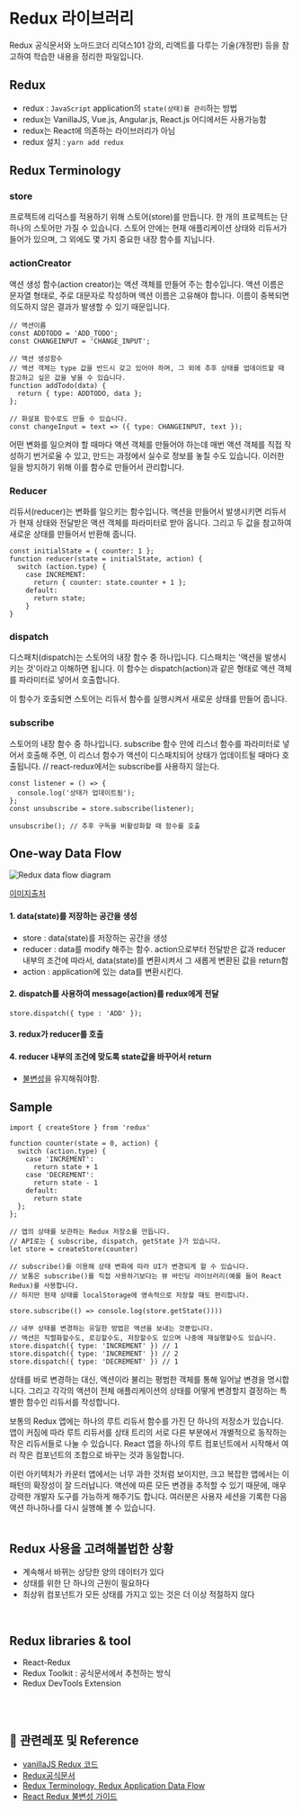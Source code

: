 # Redux 라이브러리

Redux 공식문서와 노마드코더 리덕스101 강의, 리액트를 다루는 기술(개정판) 등을 참고하여 학습한 내용을 정리한 파일입니다. <br/>

## Redux

- redux : `JavaScript` application의 `state(상태)를 관리`하는 방법
- redux는 VanillaJS, Vue.js, Angular.js, React.js 어디에서든 사용가능함
- redux는 React에 의존하는 라이브러리가 아님
- redux 설치 : `yarn add redux`

## Redux Terminology

### store

프로젝트에 리덕스를 적용하기 위해 스토어(store)를 만듭니다. 한 개의 프로젝트는 단 하나의 스토어만 가질 수 있습니다. 스토어 안에는 현재 애플리케이션 상태와 리듀서가 들어가 있으며, 그 외에도 몇 가지 중요한 내장 함수를 지닙니다.

### actionCreator

액션 생성 함수(action creator)는 액션 객체를 만들어 주는 함수입니다.
액션 이름은 문자열 형태로, 주로 대문자로 작성하며 액션 이름은 고유해야 합니다. 이름이 중복되면 의도하지 않은 결과가 발생할 수 있기 때문입니다.

```
// 액션이름
const ADDTODO = 'ADD_TODO';
const CHANGEINPUT = 'CHANGE_INPUT';

// 액션 생성함수
// 액션 객체는 type 값을 반드시 갖고 있어야 하며, 그 외에 추후 상태를 업데이트할 때 참고하고 싶은 값을 넣을 수 있습니다.
function addTodo(data) {
  return { type: ADDTODO, data };
};

// 화살표 함수로도 만들 수 있습니다.
const changeInput = text => ({ type: CHANGEINPUT, text });
```

어떤 변화를 일으켜야 할 때마다 액션 객체를 만들어야 하는데 매번 액션 객체를 직접 작성하기 번거로울 수 있고, 만드는 과정에서 실수로 정보를 놓칠 수도 있습니다. 이러한 일을 방지하기 위해 이를 함수로 만들어서 관리합니다.

### Reducer

리듀서(reducer)는 변화를 일으키는 함수입니다. 액션을 만들어서 발생시키면 리듀서가 현재 상태와 전달받은 액션 객체를 파라미터로 받아 옵니다. 그리고 두 값을 참고하여 새로운 상태를 만들어서 반환해 줍니다.

```
const initialState = { counter: 1 };
function reducer(state = initialState, action) {
  switch (action.type) {
    case INCREMENT:
      return { counter: state.counter + 1 };
    default:
      return state;
    }
}
```

### dispatch

디스패치(dispatch)는 스토어의 내장 함수 중 하나입니다. 디스패치는 '액션을 발생시키는 것'이라고 이해하면 됩니다. 이 함수는 dispatch(action)과 같은 형태로 액션 객체를 파라미터로 넣어서 호출합니다.

이 함수가 호출되면 스토어는 리듀서 함수를 실행시켜서 새로운 상태를 만들어 줍니다.

### subscribe

스토어의 내장 함수 중 하나입니다. subscribe 함수 안에 리스너 함수를 파라미터로 넣어서 호출해 주면, 이 리스너 함수가 액션이 디스패치되어 상태가 업데이트될 때마다 호출됩니다. // react-redux에서는 subscribe를 사용하지 않는다.

```
const listener = () => {
  console.log('상태가 업데이트됨');
};
const unsubscribe = store.subscribe(listener);

unsubscribe(); // 추후 구독을 비활성화할 때 함수를 호출
```

## One-way Data Flow

<img alt="Redux data flow diagram" src="https://ko.redux.js.org/assets/images/ReduxDataFlowDiagram-49fa8c3968371d9ef6f2a1486bd40a26.gif">

[이미지출처](https://ko.redux.js.org/tutorials/fundamentals/part-1-overview/)

#### 1. data(state)를 저장하는 공간을 생성

- store : data(state)를 저장하는 공간을 생성 <br/>
- reducer : data를 modify 해주는 함수. action으로부터 전달받은 값과 reducer 내부의 조건에 따라서, data(state)를 변환시켜서 그 새롭게 변환된 값을 return함 <br/>
- action : application에 있는 data를 변환시킨다.

#### 2. dispatch를 사용하여 message(action)를 redux에게 전달

`store.dispatch({ type : 'ADD' });` <br/>

#### 3. redux가 reducer를 호출

#### 4. reducer 내부의 조건에 맞도록 state값을 바꾸어서 return

- [불변성](https://daveceddia.com/react-redux-immutability-guide/)을 유지해줘야함. 

## Sample

```
import { createStore } from 'redux'

function counter(state = 0, action) {
  switch (action.type) {
    case 'INCREMENT':
      return state + 1
    case 'DECREMENT':
      return state - 1
    default:
      return state
  };
};

// 앱의 상태를 보관하는 Redux 저장소를 만듭니다.
// API로는 { subscribe, dispatch, getState }가 있습니다.
let store = createStore(counter)

// subscribe()를 이용해 상태 변화에 따라 UI가 변경되게 할 수 있습니다.
// 보통은 subscribe()를 직접 사용하기보다는 뷰 바인딩 라이브러리(예를 들어 React Redux)를 사용합니다.
// 하지만 현재 상태를 localStorage에 영속적으로 저장할 때도 편리합니다.

store.subscribe(() => console.log(store.getState())))

// 내부 상태를 변경하는 유일한 방법은 액션을 보내는 것뿐입니다.
// 액션은 직렬화할수도, 로깅할수도, 저장할수도 있으며 나중에 재실행할수도 있습니다.
store.dispatch({ type: 'INCREMENT' }) // 1
store.dispatch({ type: 'INCREMENT' }) // 2
store.dispatch({ type: 'DECREMENT' }) // 1
```

상태를 바로 변경하는 대신, 액션이라 불리는 평범한 객체를 통해 일어날 변경을 명시합니다. 그리고 각각의 액션이 전체 애플리케이션의 상태를 어떻게 변경할지 결정하는 특별한 함수인 리듀서를 작성합니다. <br/>

보통의 Redux 앱에는 하나의 루트 리듀서 함수를 가진 단 하나의 저장소가 있습니다. 앱이 커짐에 따라 루트 리듀서를 상태 트리의 서로 다른 부분에서 개별적으로 동작하는 작은 리듀서들로 나눌 수 있습니다. React 앱을 하나의 루트 컴포넌트에서 시작해서 여러 작은 컴포넌트의 조합으로 바꾸는 것과 동일합니다. <br/>

이런 아키텍처가 카운터 앱에서는 너무 과한 것처럼 보이지만, 크고 복잡한 앱에서는 이 패턴의 확장성이 잘 드러납니다. 액션에 따른 모든 변경을 추적할 수 있기 때문에, 매우 강력한 개발자 도구를 가능하게 해주기도 합니다. 여러분은 사용자 세션을 기록한 다음 액션 하나하나를 다시 실행해 볼 수 있습니다. <br/><br/>

## Redux 사용을 고려해볼법한 상황

- 계속해서 바뀌는 상당한 양의 데이터가 있다
- 상태를 위한 단 하나의 근원이 필요하다
- 최상위 컴포넌트가 모든 상태를 가지고 있는 것은 더 이상 적절하지 않다

<br/>

## Redux libraries & tool

- React-Redux
- Redux Toolkit : 공식문서에서 추천하는 방식
- Redux DevTools Extension

<br/><br/>

## 🔗 관련레포 및 Reference

- [vanillaJS Redux 코드](https://github.com/sukyoungshin/reactJS/blob/master/vanilla-redux)
- [Redux공식문서](https://ko.redux.js.org/introduction/getting-started/)
- [Redux Terminology, Redux Application Data Flow](https://ko.redux.js.org/tutorials/fundamentals/part-2-concepts-data-flow#redux-terminology)
- [React Redux 불변성 가이드](https://daveceddia.com/react-redux-immutability-guide/)
